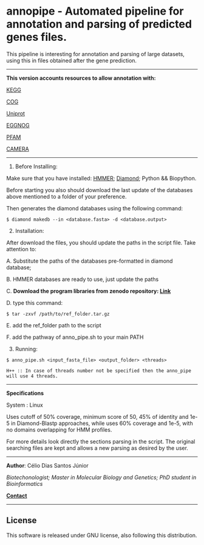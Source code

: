 # annopipe - Automated pipeline for annotation and parsing of predicted genes files.

This pipeline is interesting for annotation and parsing of large datasets, using this in files obtained after the gene prediction.

--------------------------------------------------------------------------

**This version accounts resources to allow annotation with:**

[KEGG](http://kegg.jp/)

[COG](https://www.ncbi.nlm.nih.gov/COG/)

[Uniprot](http://www.uniprot.org/)

[EGGNOG](http://eggnogdb.embl.de/#/app/home)

[PFAM](http://pfam.xfam.org/)

[CAMERA](http://camera.calit2.net/)

---------------------------------------------------------------------------

1. Before Installing:

Make sure that you have installed: [HMMER](http://hmmer.org/); [Diamond](https://github.com/bbuchfink/diamond); Python && Biopython.

Before starting you also should download the last update of the databases above mentioned to a folder of your preference.

Then generates the diamond databases using the following command:

```
$ diamond makedb --in <database.fasta> -d <database.output>
```

2. Installation:

After download the files, you should update the paths in the script file. Take attention to:

A. Substitute the paths of the databases pre-formatted in diamond database;

B. HMMER databases are ready to use, just update the paths

C. **Download the program libraries from zenodo repository: [Link](https://zenodo.org/record/1013521#.WeTepCdLfCI)**
 
D. type this command:

```
$ tar -zxvf /path/to/ref_folder.tar.gz
```

E. add the ref_folder path to the script

F. add the pathway of anno_pipe.sh to your main PATH


3. Running:

```
$ anno_pipe.sh <input_fasta_file> <output_folder> <threads>
```

    H++ :: In case of threads number not be specified then the anno_pipe will use 4 threads.

--------------------------------------------------------------------------

**Specifications**

System : Linux

Uses cutoff of 50% coverage, minimum score of 50, 45% of identity and 1e-5 in Diamond-Blastp approaches, while uses 60% coverage and 1e-5, with no domains overlapping for HMM profiles.

For more details look directly the sections parsing in the script. The original searching files are kept and allows a new parsing as desired by the user.

--------------------------------------------------------------------------

**Author**: Célio Dias Santos Júnior

*Biotechonologist; Master in Molecular Biology and Genetics; PhD student in Bioinformatics*

[**Contact**](celio.diasjunior@gmail.com)

--------------------------------------------------------------------------

## License

This software is released under GNU license, also following this distribution. 
